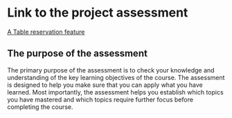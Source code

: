 # Link to the project assessment
[A Table reservation feature](https://badr-21.github.io/Table-reservation)
## The purpose of the assessment
The primary purpose of the assessment is to check your knowledge and understanding of the key learning objectives of the course.  The assessment is designed to help you make sure that you can apply what you have learned. Most importantly, the assessment helps you establish which topics you have mastered and which topics require further focus before completing the course.
